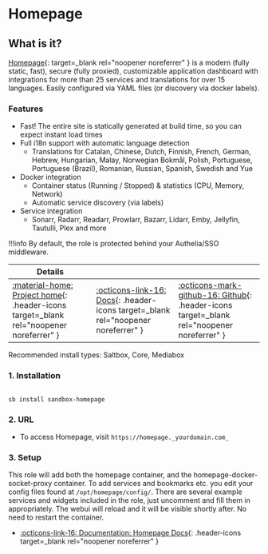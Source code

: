 # Homepage

## What is it?

[Homepage](https://github.com/benphelps/homepage){: target=_blank rel="noopener noreferrer" } is a modern (fully static, fast), secure (fully proxied), customizable application dashboard with integrations for more than 25 services and translations for over 15 languages. Easily configured via YAML files (or discovery via docker labels).

### Features

- Fast! The entire site is statically generated at build time, so you can expect instant load times
- Full i18n support with automatic language detection
  - Translations for Catalan, Chinese, Dutch, Finnish, French, German, Hebrew, Hungarian, Malay, Norwegian Bokmål, Polish, Portuguese, Portuguese (Brazil), Romanian, Russian, Spanish, Swedish and Yue
- Docker integration
  - Container status (Running / Stopped) & statistics (CPU, Memory, Network)
  - Automatic service discovery (via labels)
- Service integration
  - Sonarr, Radarr, Readarr, Prowlarr, Bazarr, Lidarr, Emby, Jellyfin, Tautulli, Plex and more

!!!info
    By default, the role is protected behind your Authelia/SSO middleware.

| Details     |             |             |
|-------------|-------------|-------------|
| [:material-home: Project home](https://gethomepage.dev/){: .header-icons target=_blank rel="noopener noreferrer" } | [:octicons-link-16: Docs](https://gethomepage.dev/en/configs/services/){: .header-icons target=_blank rel="noopener noreferrer" } | [:octicons-mark-github-16: Github](https://github.com/benphelps/homepage){: .header-icons target=_blank rel="noopener noreferrer" }|

Recommended install types: Saltbox, Core, Mediabox

### 1. Installation

``` shell

sb install sandbox-homepage

```

### 2. URL

- To access Homepage, visit `https://homepage._yourdomain.com_`

### 3. Setup

This role will add both the homepage container, and the homepage-docker-socket-proxy container. To add services and bookmarks etc. you edit your config files found at `/opt/homepage/config/`. There are several example services and widgets included in the role, just uncomment and fill them in appropriately. The webui will reload and it will be visible shortly after. No need to restart the container.

- [:octicons-link-16: Documentation: Homepage Docs](https://gethomepage.dev/en/configs/services/){: .header-icons target=_blank rel="noopener noreferrer" }
